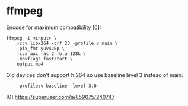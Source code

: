 # ffmpeg
Encode for maximum compatibility [0]:

    ffmpeg -i <input> \
        -c:v libx264 -crf 23 -profile:v main \
        -pix_fmt yuv420p \
        -c:a aac -ac 2 -b:a 128k \
        -movflags faststart \
        output.mp4

Old devices don't support h.264 so use baseline level 3 instead of main:

        -profile:v baseline -level 3.0

[0] https://superuser.com/a/859075/240747
